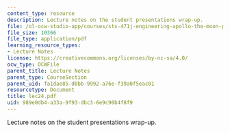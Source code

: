 ```yaml
---
content_type: resource
description: Lecture notes on the student presentations wrap-up.
file: /ol-ocw-studio-app/courses/sts-471j-engineering-apollo-the-moon-project-as-a-complex-system-spring-2007/989e0db4a33a9f93dbc36e9c90b4f8f9_lec24.pdf
file_size: 10366
file_type: application/pdf
learning_resource_types:
- Lecture Notes
license: https://creativecommons.org/licenses/by-nc-sa/4.0/
ocw_type: OCWFile
parent_title: Lecture Notes
parent_type: CourseSection
parent_uid: fa1dae85-d0bb-9992-a76e-f39a0f5eac01
resourcetype: Document
title: lec24.pdf
uid: 989e0db4-a33a-9f93-dbc3-6e9c90b4f8f9
---
```

Lecture notes on the student presentations wrap-up.